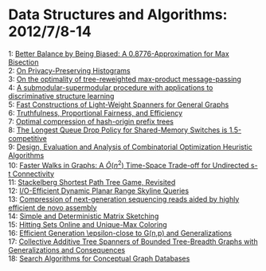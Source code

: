 # Data Structures and Algorithms: 2012/7/8-14  
1: [Better Balance by Being Biased: A 0.8776-Approximation for Max Bisection](https://doi.org/10.48550/arXiv.1205.0458)  
2: [On Privacy-Preserving Histograms](https://doi.org/10.48550/arXiv.1207.1371)  
3: [On the optimality of tree-reweighted max-product message-passing](https://doi.org/10.48550/arXiv.1207.1395)  
4: [A submodular-supermodular procedure with applications to discriminative  structure learning](https://doi.org/10.48550/arXiv.1207.1404)  
5: [Fast Constructions of Light-Weight Spanners for General Graphs](https://doi.org/10.48550/arXiv.1207.1668)  
6: [Truthfulness, Proportional Fairness, and Efficiency](https://doi.org/10.48550/arXiv.1203.4627)  
7: [Optimal compression of hash-origin prefix trees](https://doi.org/10.48550/arXiv.1206.4555)  
8: [The Longest Queue Drop Policy for Shared-Memory Switches is  1.5-competitive](https://doi.org/10.48550/arXiv.1207.1141)  
9: [Design, Evaluation and Analysis of Combinatorial Optimization Heuristic  Algorithms](https://doi.org/10.48550/arXiv.1207.1794)  
10: [Faster Walks in Graphs: A $\tilde O(n^2)$ Time-Space Trade-off for  Undirected s-t Connectivity](https://doi.org/10.48550/arXiv.1204.1136)  
11: [Stackelberg Shortest Path Tree Game, Revisited](https://doi.org/10.48550/arXiv.1207.2317)  
12: [I/O-Efficient Dynamic Planar Range Skyline Queries](https://doi.org/10.48550/arXiv.1207.2341)  
13: [Compression of next-generation sequencing reads aided by highly  efficient de novo assembly](https://doi.org/10.48550/arXiv.1207.2424)  
14: [Simple and Deterministic Matrix Sketching](https://doi.org/10.48550/arXiv.1206.0594)  
15: [Hitting Sets Online and Unique-Max Coloring](https://doi.org/10.48550/arXiv.1207.2598)  
16: [Efficient Generation \epsilon-close to G(n,p) and Generalizations](https://doi.org/10.48550/arXiv.1204.5834)  
17: [Collective Additive Tree Spanners of Bounded Tree-Breadth Graphs with  Generalizations and Consequences](https://doi.org/10.48550/arXiv.1207.2506)  
18: [Search Algorithms for Conceptual Graph Databases](https://doi.org/10.48550/arXiv.1207.2837)  
